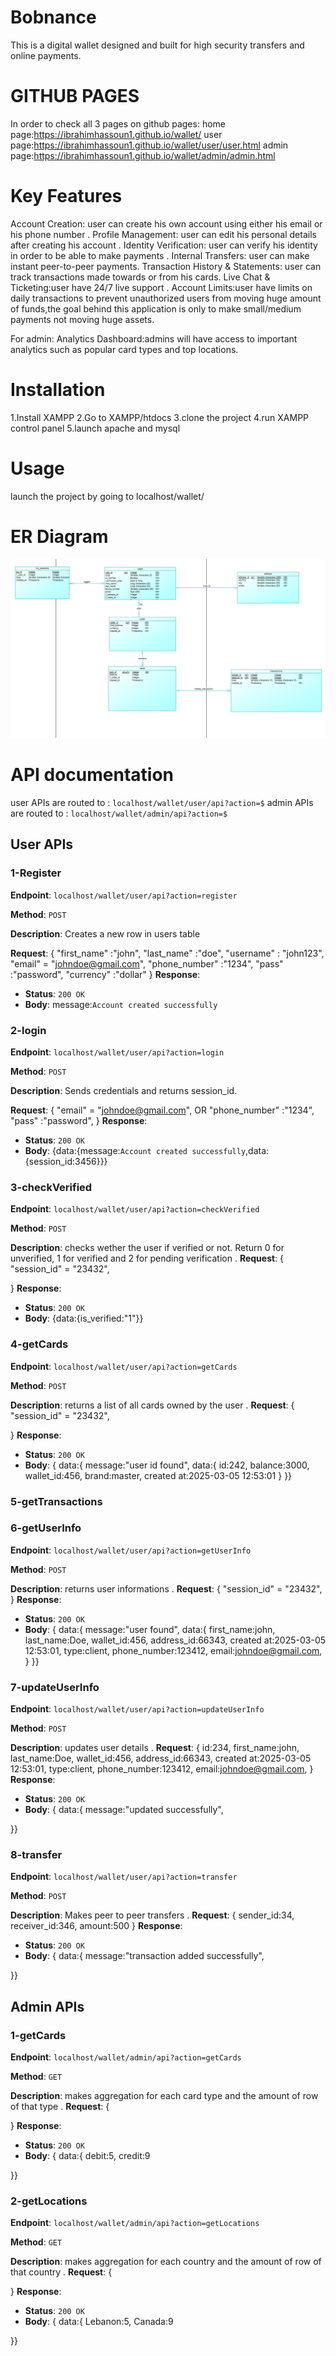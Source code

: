 # Bobnance

This is a digital wallet designed and built for high security transfers and online payments.

# GITHUB PAGES
In order to check all 3 pages on github pages:
home page:https://ibrahimhassoun1.github.io/wallet/
user page:https://ibrahimhassoun1.github.io/wallet/user/user.html
admin page:https://ibrahimhassoun1.github.io/wallet/admin/admin.html

# Key Features
Account Creation: user can create his own account using either his email or his phone number .
Profile Management: user can edit his personal details after creating his account .
Identity Verification: user can verify his identity in order to be able to make payments .
Internal Transfers: user can make instant peer-to-peer payments.
Transaction History & Statements: user can track transactions made towards or from his cards.
Live Chat & Ticketing:user have 24/7 live support . 
Account Limits:user have limits on daily transactions to prevent unauthorized users from moving huge amount of funds,the goal behind this application is only to make small/medium payments not moving huge assets.

For admin:
Analytics Dashboard:admins will have access to important analytics such as popular card types and top locations.

# Installation

1.Install XAMPP
2.Go to XAMPP/htdocs
3.clone the project
4.run XAMPP control panel
5.launch apache and mysql
# Usage
launch the project by going to localhost/wallet/

# ER Diagram
![My Image](/ER.PNG)


# API documentation

user APIs are routed to :
`localhost/wallet/user/api?action=$`
admin APIs are routed to :
`localhost/wallet/admin/api?action=$`

## User APIs

### 1-Register
**Endpoint**: `localhost/wallet/user/api?action=register`

**Method**: `POST`

**Description**: Creates a new row in users table

**Request**:
{
    "first_name" :"john",
    "last_name" :"doe",
    "username" : "john123",
    "email" = "johndoe@gmail.com",
    "phone_number" :"1234",
    "pass" :"password",
    "currency" :"dollar"
}
**Response**:
- **Status**: `200 OK`
- **Body**: message:`Account created successfully`

### 2-login
**Endpoint**: `localhost/wallet/user/api?action=login`

**Method**: `POST`

**Description**: Sends credentials and returns session_id.

**Request**:
{
    "email" = "johndoe@gmail.com",
    OR
    "phone_number" :"1234",
    "pass" :"password",
}
**Response**:
- **Status**: `200 OK`
- **Body**: {data:{message:`Account created successfully`,data:{session_id:3456}}}


### 3-checkVerified
**Endpoint**: `localhost/wallet/user/api?action=checkVerified`

**Method**: `POST`

**Description**: checks wether the user if verified or not. Return 0 for unverified, 1  for verified and 2 for pending verification .
**Request**:
{
    "session_id" = "23432",
    
}
**Response**:
- **Status**: `200 OK`
- **Body**: {data:{is_verified:"1"}}

### 4-getCards
**Endpoint**: `localhost/wallet/user/api?action=getCards`

**Method**: `POST`

**Description**: returns a list of all cards owned by the user .
**Request**:
{
    "session_id" = "23432",
    
}
**Response**:
- **Status**: `200 OK`
- **Body**: {
    data:{
        message:"user id found",
        data:{
            id:242,
            balance:3000,
            wallet_id:456,
            brand:master,
            created at:2025-03-05 12:53:01
        }
}}
### 5-getTransactions
<!-- **Endpoint**: `localhost/wallet/user/api?action=getTransactions`

**Method**: `POST`

**Description**: returns a list of all transactions made by the user .
**Request**:
{
    "session_id" = "23432",
    
}
**Response**:
- **Status**: `200 OK`
- **Body**: {
    data:{
        message:"user id found",
        data:{
            id:242,
            balance:3000,
            wallet_id:456,
            brand:master,
            created at:2025-03-05 12:53:01
        }
}} -->
### 6-getUserInfo
**Endpoint**: `localhost/wallet/user/api?action=getUserInfo`

**Method**: `POST`

**Description**: returns user informations .
**Request**:
{
    "session_id" = "23432",
}
**Response**:
- **Status**: `200 OK`
- **Body**: {
    data:{
        message:"user found",
        data:{
            first_name:john,
            last_name:Doe,
            wallet_id:456,
            address_id:66343,
            created at:2025-03-05 12:53:01,
            type:client,
            phone_number:123412,
            email:johndoe@gmail.com,
        }
}}
### 7-updateUserInfo
**Endpoint**: `localhost/wallet/user/api?action=updateUserInfo`

**Method**: `POST`

**Description**: updates user details .
**Request**:
{
            id:234,
            first_name:john,
            last_name:Doe,
            wallet_id:456,
            address_id:66343,
            created at:2025-03-05 12:53:01,
            type:client,
            phone_number:123412,
            email:johndoe@gmail.com,
}
**Response**:
- **Status**: `200 OK`
- **Body**: {
    data:{
        message:"updated successfully",
        
}}
### 8-transfer
**Endpoint**: `localhost/wallet/user/api?action=transfer`

**Method**: `POST`

**Description**: Makes peer to peer transfers .
**Request**:
{
           sender_id:34,
           receiver_id:346,
           amount:500
}
**Response**:
- **Status**: `200 OK`
- **Body**: {
    data:{
        message:"transaction added successfully",
        
}}

## Admin APIs
### 1-getCards
**Endpoint**: `localhost/wallet/admin/api?action=getCards`

**Method**: `GET`

**Description**: makes aggregation for each card type and the amount of row of that type .
**Request**:
{
           
}
**Response**:
- **Status**: `200 OK`
- **Body**: {
    data:{
        debit:5,
        credit:9
        
}}
### 2-getLocations
**Endpoint**: `localhost/wallet/admin/api?action=getLocations`

**Method**: `GET`

**Description**: makes aggregation for each country and the amount of row of that country .
**Request**:
{
           
}
**Response**:
- **Status**: `200 OK`
- **Body**: {
    data:{
        Lebanon:5,
        Canada:9
        
}}





